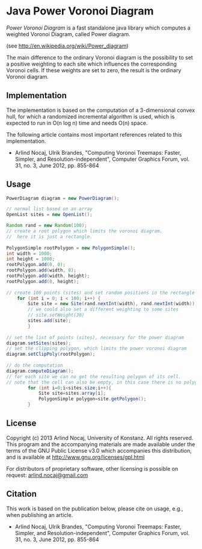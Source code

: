 Java Power Voronoi Diagram
=====================

*Power Voronoi Diagram* is a fast standalone java library which computes a weighted Voronoi Diagram, called Power diagram.

(see <http://en.wikipedia.org/wiki/Power_diagram>)

The main difference to the ordinary Voronoi diagram is the possibility to set a positive weighting to each site which influences the corresponding Voronoi cells. If these weights are set to zero, the result is the ordinary Voronoi diagram.

Implementation
---------------
The implementation is based on the computation of a 3-dimensional convex hull, for which a randomized incremental algorithm is used, which is expected to run in O(n log n) time and needs O(n) space.

The following article contains most important references related to this implementation.

* Arlind Nocaj, Ulrik Brandes, "Computing Voronoi Treemaps: Faster, Simpler, and Resolution-independent", Computer Graphics Forum, vol. 31, no. 3, June 2012, pp. 855-864


Usage
-------------

```java
PowerDiagram diagram = new PowerDiagram();

// normal list based on an array
OpenList sites = new OpenList();

Random rand = new Random(100);
// create a root polygon which limits the voronoi diagram.
//  here it is just a rectangle.
		 
PolygonSimple rootPolygon = new PolygonSimple();
int width = 1000;
int height = 1000;
rootPolygon.add(0, 0);
rootPolygon.add(width, 0);
rootPolygon.add(width, height);
rootPolygon.add(0, height);		
		
// create 100 points (sites) and set random positions in the rectangle defined above.
	for (int i = 0; i < 100; i++) {
		Site site = new Site(rand.nextInt(width), rand.nextInt(width));
		// we could also set a different weighting to some sites
		// site.setWeight(30)
		sites.add(site);
		}
		
// set the list of points (sites), necessary for the power diagram
diagram.setSites(sites);
// set the clipping polygon, which limits the power voronoi diagram
diagram.setClipPoly(rootPolygon);
		
// do the computation
diagram.computeDiagram();	
// for each site we can no get the resulting polygon of its cell. 
// note that the cell can also be empty, in this case there is no polygon for the corresponding site.
		for (int i=0;i<sites.size;i++){
			Site site=sites.array[i];
			PolygonSimple polygon=site.getPolygon();
		}
```

License
------------------------

Copyright (c) 2013 Arlind Nocaj, University of Konstanz.
All rights reserved. This program and the accompanying materials are made available under the terms of the GNU Public License v3.0 which accompanies this distribution, and is available at http://www.gnu.org/licenses/gpl.html

For distributors of proprietary software, other licensing is possible on request: arlind.nocaj@gmail.com


Citation
-----------------

This work is based on the publication below, please cite on usage, e.g.,  when publishing an article.

* Arlind Nocaj, Ulrik Brandes, "Computing Voronoi Treemaps: Faster, Simpler, and Resolution-independent", Computer Graphics Forum, vol. 31, no. 3, June 2012, pp. 855-864